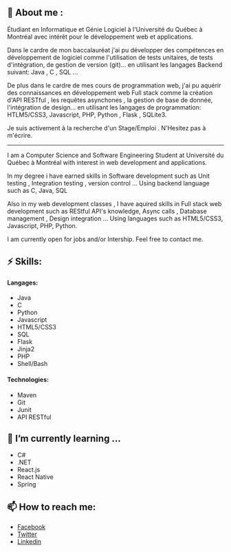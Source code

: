 
## 💬 About me :

Étudiant en Informatique et Génie Logiciel à l'Université du Québec à Montréal avec intérêt pour le développement web et applications.

Dans le cardre de mon baccalauréat j'ai pu développer des compétences en développement de logiciel comme l'utilisation de tests unitaires, de tests d'intégration, de gestion de version (git)... en utilisant les langages Backend suivant: Java , C , SQL ...

De plus dans le cardre de mes cours de programmation web, j'ai pu aquérir des connaissances en développement web Full stack comme la création d'API RESTful , les requêtes asynchones , la gestion de base de donnée, l'intégration de design... en utilisant les langages de programmation: HTLM5/CSS3, Javascript, PHP, Python , Flask , SQLite3.

Je suis activement à la recherche d'un Stage/Emploi . N'Hesitez pas à m'écrire.
_________________________________________________________________________________________________________
I am a Computer Science and Software Engineering Student at Université du Québec à Montréal with interest in web development and applications.

In my degree i have earned skills in Software development such as Unit testing , Integration testing , version control ... Using backend language such as C, Java, SQL

Also in my  web development classes , I have aquired skills in Full stack web development such as REStful API's knowledge, Async calls , Database management , Design integration ... Using languages such as HTML5/CSS3, Javascript, PHP, Python.

I am currently open for jobs and/or Intership. Feel free to contact me.

## ⚡ Skills: 
#### Langages: 
- Java          
- C          
- Python
- Javascript    
- HTML5/CSS3 
- SQL
- Flask         
- Jinja2     
- PHP
- Shell/Bash

#### Technologies:
- Maven
- Git
- Junit
- API RESTful

## 🌱 I’m currently learning ...
- C#
- .NET
- React.js
- React Native
- Spring

## 📫 How to reach me: 
- [Facebook](https://www.facebook.com/jeff.robillard.12/)
- [Twitter](https://twitter.com/jrobill4rd)
- [Linkedin](https://www.linkedin.com/in/jeffrey-robillard-b3572114b/)
